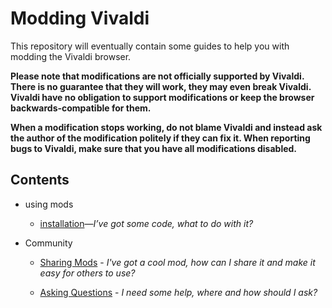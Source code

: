 # Modding Vivaldi

This repository will eventually contain some guides to help you with modding the
Vivaldi browser.

**Please note that modifications are not officially supported by Vivaldi. There
is no guarantee that they will work, they may even break Vivaldi. Vivaldi have
no obligation to support modifications or keep the browser backwards-compatible
for them.**

**When a modification stops working, do not blame Vivaldi and instead ask the
author of the modification politely if they can fix it. When reporting bugs to
Vivaldi, make sure that you have all modifications disabled.**

## Contents

- using mods
  - [installation](using-mods/installation.md)—*I’ve got some code, what to do
    with it?*

- Community
  - [Sharing Mods](community/sharing.md) - *I've got a cool mod, how can I share it
  and make it easy for others to use?*

  - [Asking Questions](community/asking-questions.md) - *I need some help,
  where and how should I ask?*

